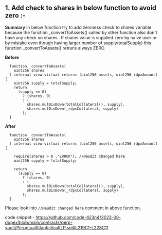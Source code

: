 ## 1. Add check to shares in below function to avoid zero :-

**Summary**
In below function try to add zeroness check to shares variable because the function _convertToAssets() called by other function also don't have any check on shares . If shares value is supplied zero by naive user or by mistake even though having larger number of supply(totalSupply) this function _convertToAssets() retruns always ZERO.

**Before**
```solidity
  function _convertToAssets(
    uint256 shares
  ) internal view virtual returns (uint256 assets, uint256 rdpxAmount) {
    uint256 supply = totalSupply;
    return
      (supply == 0)
        ? (shares, 0)
        : (
          shares.mulDivDown(totalCollateral(), supply),
          shares.mulDivDown(_rdpxCollateral, supply)
        );
  }  
```

**After**
```solidity
  function _convertToAssets(
    uint256 shares
  ) internal view virtual returns (uint256 assets, uint256 rdpxAmount) {

    require(shares > 0 ,"ERROR"); //@audit changed here
    uint256 supply = totalSupply;
    
    return
      (supply == 0)
        ? (shares, 0)
        : (
          shares.mulDivDown(totalCollateral(), supply),
          shares.mulDivDown(_rdpxCollateral, supply)
        );
  }  
```

Please look into `//@audit changed here` comment in above function.

code snippet:-
https://github.com/code-423n4/2023-08-dopex/blob/main/contracts/perp-vault/PerpetualAtlanticVaultLP.sol#L219C1-L228C11